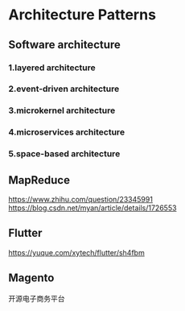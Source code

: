 # Architecture Patterns

## Software architecture

### 1.layered architecture

### 2.event-driven architecture

### 3.microkernel architecture

### 4.microservices architecture

### 5.space-based architecture

## MapReduce

<https://www.zhihu.com/question/23345991>
<https://blog.csdn.net/myan/article/details/1726553>

## Flutter

<https://yuque.com/xytech/flutter/sh4fbm>

## Magento

开源电子商务平台